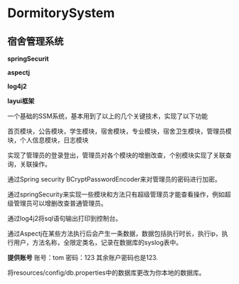 # DormitorySystem
## 宿舍管理系统

**springSecurit**

**aspectj**

**log4j2**

**layui框架**

一个基础的SSM系统，基本用到了以上的几个关键技术，实现了以下功能

首页模块，公告模块，学生模块，宿舍模块，专业模块，宿舍卫生模块，管理员模块，个人信息模块，日志模块

实现了管理员的登录登出，管理员对各个模块的增删改查，个别模块实现了关联查询，关联操作。

通过Spring security BCryptPasswordEncoder来对管理员的密码进行加密。

通过springSecurity来实现一些模块和方法只有超级管理员才能查看操作，例如超级管理员可以增删改查普通管理员。

通过log4j2将sql语句输出打印到控制台。

通过Aspectj在某些方法执行后会产生一条数据，数据包括执行时长，执行ip，执行用户，方法名称，全限定类名，记录在数据库的syslog表中。

**提供账号**
账号：tom 密码：123     其余账户密码也是123.

将resources/config/db.properties中的数据库更改为你本地的数据库。

